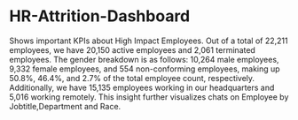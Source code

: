 # HR-Attrition-Dashboard
Shows important KPIs about High Impact Employees.
Out of a total of 22,211 employees, we have 20,150 active employees and 2,061 terminated employees. The gender breakdown is as follows: 10,264 male employees, 9,332 female employees, and 554 non-conforming employees, making up 50.8%, 46.4%, and 2.7% of the total employee count, respectively. Additionally, we have 15,135 employees working in our headquarters and 5,016 working remotely. This insight further visualizes chats on Employee by Jobtitle,Department and Race.
